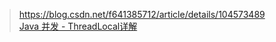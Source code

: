 
> https://blog.csdn.net/f641385712/article/details/104573489  
> [Java 并发 - ThreadLocal详解](https://pdai.tech/md/java/thread/java-thread-x-threadlocal.html)  
